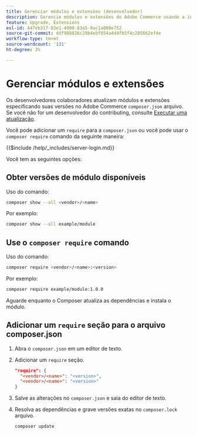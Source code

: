 ```yaml
---
title: Gerenciar módulos e extensões (desenvolvedor)
description: Gerencie módulos e extensões do Adobe Commerce usando a interface de linha de comando e o gerenciador de pacotes do Composer.
feature: Upgrade, Extensions
exl-id: 447eb317-83e1-4900-83a5-9ac1a008e752
source-git-commit: ddf988826c29b4ebf054a4d4fb5f4c285662ef4e
workflow-type: tm+mt
source-wordcount: '131'
ht-degree: 3%

---
```


# Gerenciar módulos e extensões

Os desenvolvedores colaboradores atualizam módulos e extensões especificando suas versões no Adobe Commerce `composer.json` arquivo. Se você não for um desenvolvedor do contributing, consulte [Executar uma atualização](../implementation/perform-upgrade.md).

Você pode adicionar um `require` para a `composer.json` ou você pode usar o `composer require` comando da seguinte maneira:

{{$include /help/_includes/server-login.md}}

Você tem as seguintes opções:

## Obter versões de módulo disponíveis

Uso do comando:

```bash
composer show --all <vendor>/<name>
```

Por exemplo:

```bash
composer show --all example/module
```

## Use o `composer require` comando

Uso do comando:

```bash
composer require <vendor>/<name>:<version>
```

Por exemplo:

```bash
composer require example/module:1.0.0
```

Aguarde enquanto o Composer atualiza as dependências e instala o módulo.

## Adicionar um `require` seção para o arquivo composer.json

1. Abra o `composer.json` em um editor de texto.

1. Adicionar um `require` seção.

   ```json
   "require": {
     "<vendor>/<name>": "<version>",
     "<vendor>/<name>": "<version>"
   }
   ```

1. Salve as alterações no `composer.json` e saia do editor de texto.

1. Resolva as dependências e grave versões exatas no `composer.lock` arquivo.

   ```bash
   composer update
   ```
